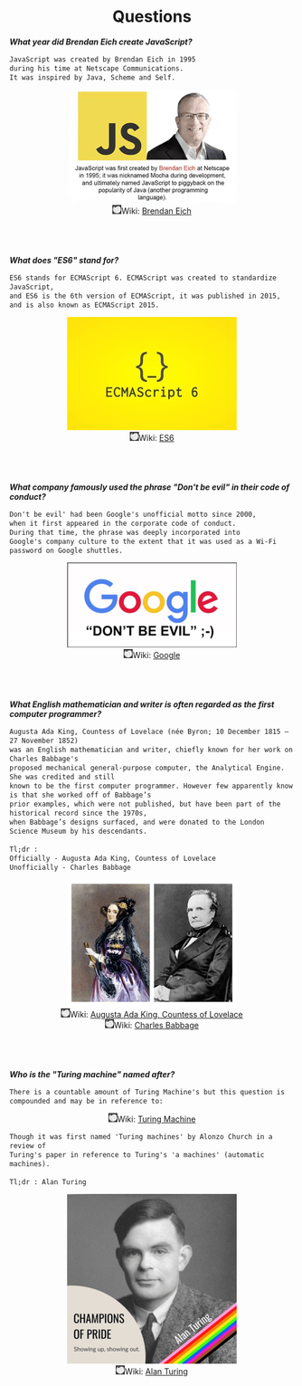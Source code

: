 <h1 align="center"> Questions </h1>

**_What year did Brendan Eich create JavaScript?_**


```
JavaScript was created by Brendan Eich in 1995 
during his time at Netscape Communications. 
It was inspired by Java, Scheme and Self.
```
<p style="text-align:center"><img src="/images/BrendanEich.png"></img></img><br><img src="/images/wiki-icon.png" alt="  "></img>Wiki: <a href="https://en.wikipedia.org/wiki/Brendan_Eich">Brendan Eich</a></p>

<div style="line-height:300%;">
    <br>
</div>

**_What does "ES6" stand for?_**


```
ES6 stands for ECMAScript 6. ECMAScript was created to standardize JavaScript,
and ES6 is the 6th version of ECMAScript, it was published in 2015,
and is also known as ECMAScript 2015.
```
<p style="text-align:center"><img src="/images/ES6.png"></img><br><img src="/images/wiki-icon.png" alt="  " ></img>Wiki: <a href="https://en.wikipedia.org/wiki/ECMAScript#6th_Edition_%E2%80%93_ECMAScript_2015">ES6</a></p>

<div style="line-height:300%;">
    <br>
</div>

**_What company famously used the phrase "Don't be evil" in their code of conduct?_**

```
Don't be evil' had been Google's unofficial motto since 2000, 
when it first appeared in the corporate code of conduct. 
During that time, the phrase was deeply incorporated into 
Google's company culture to the extent that it was used as a Wi-Fi password on Google shuttles.
```
<p style="text-align:center"><img src="/images/Google-DBE.png" width="300"></img><br><img src="/images/wiki-icon.png" alt="  " ></img>Wiki: <a href="https://en.wikipedia.org/wiki/Google">Google</a></p>

<div style="line-height:300%;">
    <br>
</div>

**_What English mathematician and writer is often regarded as the first computer programmer?_**

```
Augusta Ada King, Countess of Lovelace (née Byron; 10 December 1815 – 27 November 1852)
was an English mathematician and writer, chiefly known for her work on Charles Babbage's 
proposed mechanical general-purpose computer, the Analytical Engine. She was credited and still
known to be the first computer programmer. However few apparently know is that she worked off of Babbage’s 
prior examples, which were not published, but have been part of the historical record since the 1970s,
when Babbage’s designs surfaced, and were donated to the London Science Museum by his descendants.

Tl;dr : 
Officially - Augusta Ada King, Countess of Lovelace
Unofficially - Charles Babbage
```
<p style="text-align:center"><img src="/images/AAK-CB.png" width="300" ></img><br><img src="/images/wiki-icon.png" alt="  "></img>Wiki: <a href="https://en.wikipedia.org/wiki/Ada_Lovelace">Augusta Ada King, Countess of Lovelace</a><br><img src="/images/wiki-icon.png" alt="  "></img>Wiki: <a href="https://en.wikipedia.org/wiki/Charles_Babbage">Charles Babbage</a></p>

<div style="line-height:300%;">
    <br>
</div>

**_Who is the "Turing machine" named after?_**

```
There is a countable amount of Turing Machine's but this question is compounded and may be in reference to: 
```
<p style="text-align:center"><img src="/images/wiki-icon.png" alt="  "></img>Wiki: <a href="https://en.wikipedia.org/wiki/Turing_machine">Turing Machine</a></p>

```
Though it was first named 'Turing machines' by Alonzo Church in a review of 
Turing's paper in reference to Turing's 'a machines' (automatic machines). 

Tl;dr : Alan Turing
```
<p style="text-align:center"><img src="/images/AT-Pride.png" width="300"></img></img><br><img src="/images/wiki-icon.png" alt="  "></img>Wiki: <a href="https://en.wikipedia.org/wiki/Alan_Turing">Alan Turing</a></p>
